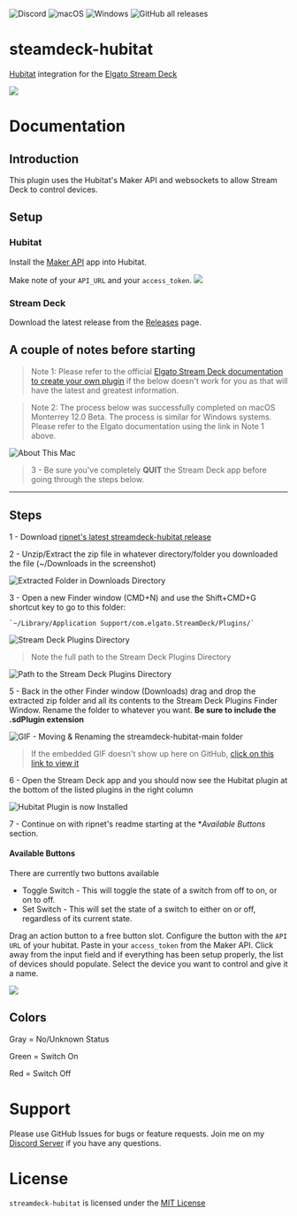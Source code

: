 ![Discord](https://img.shields.io/discord/803471871617531904?style=flat-square)
![macOS](https://img.shields.io/badge/macOS-✓-success?logo=apple&style=flat-square&logoColor=white)
![Windows](https://img.shields.io/badge/Windows-✓-success?logo=windows-95&style=flat-square&logoColor=white)
![GitHub all releases](https://img.shields.io/github/downloads/ripnet/streamdeck-hubitat/total?style=flat-square)

# steamdeck-hubitat
[Hubitat](https://hubitat.com/) integration for the [Elgato Stream Deck](https://www.elgato.com/en/gaming/stream-deck)

![](resources/readme/example.png)

# Documentation

## Introduction
This plugin uses the Hubitat's Maker API and websockets to allow Stream Deck to control devices.

## Setup

### Hubitat
Install the [Maker API](https://docs.hubitat.com/index.php?title=Maker_API) app into Hubitat.

Make note of your `API_URL` and your `access_token`. ![](resources/readme/access_token.png)

### Stream Deck
Download the latest release from the [Releases](https://github.com/ripnet/streamdeck-hubitat/releases) page.


## A couple of notes before starting ##

> Note 1: Please refer to the official [Elgato Stream Deck documentation to create your own plugin](https://developer.elgato.com/documentation/stream-deck/sdk/create-your-own-plugin/) if the below doesn't work for you as that will have the latest and greatest information.

> Note 2: The process below was successfully completed on macOS Monterrey 12.0 Beta. The process is similar for Windows systems. Please refer to the Elgato documentation using the link in Note 1 above.

![About This Mac](https://p140.p3.n0.cdn.getcloudapp.com/items/Wnu0WXZ8/ff563859-7adb-4539-ad30-71707bbf5aa5.png?v=ce43c0296642609896ea0db0b57873c7)

> 3 - Be sure you've completely **QUIT** the Stream Deck app before going through the steps below.

**************************************************************************************************************************

## Steps

1 - Download [ripnet's latest streamdeck-hubitat release](https://github.com/ripnet/streamdeck-hubitat/releases)

2 - Unzip/Extract the zip file in whatever directory/folder you downloaded the file (~/Downloads in the screenshot)

  ![Extracted Folder in Downloads Directory](https://p140.p3.n0.cdn.getcloudapp.com/items/2Nulo99l/b4f0c41f-be75-40b2-a820-4a6d9a466f19.png?v=40ceb2e00d1b0d191d04ae5e0fe0864f)

3 - Open a new Finder window (CMD+N) and use the Shift+CMD+G shortcut key to go to this folder:

    `~/Library/Application Support/com.elgato.StreamDeck/Plugins/`

  ![Stream Deck Plugins Directory](https://p140.p3.n0.cdn.getcloudapp.com/items/Wnu0WX8b/70aa2586-b24f-44ca-97f6-314a0f3ab93f.png?v=179135f0eb35ccaf8c96c1e3ae71cbdc)

> Note the full path to the Stream Deck Plugins Directory

  ![Path to the Stream Deck Plugins Directory](https://p140.p3.n0.cdn.getcloudapp.com/items/NQuY9BA7/b3b6dabc-4b68-4a54-9747-cdde8b4b0361.png?v=26f19b00bd6262b06690471715460012)

5 - Back in the other Finder window (Downloads) drag and drop the extracted zip folder and all its contents to the Stream Deck Plugins Finder Window. Rename the folder to whatever you want. **Be sure to include the .sdPlugin extension**

  ![GIF - Moving & Renaming the streamdeck-hubitat-main folder](https://p140.p3.n0.cdn.getcloudapp.com/items/Wnu0WX9j/5209c18f-7c7f-43fb-8d31-7d398cd2e37c.gif?v=11ff77fb6adc1fc00ea8f61e90fbb152)

> If the embedded GIF doesn't show up here on GitHub, [click on this link to view it](https://share.jillandshawn.com/Wnu0WX9j)

6 - Open the Stream Deck app and you should now see the Hubitat plugin at the bottom of the listed plugins in the right column

  ![Hubitat Plugin is now Installed](https://p140.p3.n0.cdn.getcloudapp.com/items/lluoAOpA/c69cab31-4689-4686-9afe-58896ed22e47.png?v=a4f723200f3d59cad93ca0947e99d760)

7 - Continue on with ripnet's readme starting at the **Available Buttons* section.

#### Available Buttons
There are currently two buttons available
* Toggle Switch - This will toggle the state of a switch from off to on, or on to off.
* Set Switch - This will set the state of a switch to either on or off, regardless of its current state.

Drag an action button to a free button slot. Configure the button with the `API URL` of your hubitat. Paste in your `access_token` from the Maker API.
Click away from the input field and if everything has been setup properly, the list of devices should populate. Select the device you want to control and give it a name.

![](resources/readme/global_settings.png)

## Colors
Gray = No/Unknown Status

Green = Switch On

Red = Switch Off

# Support
Please use GitHub Issues for bugs or feature requests. Join me on my [Discord Server](https://discord.gg/J5tSRCMNbz) if you have any questions.

# License
`streamdeck-hubitat` is licensed under the [MIT License](LICENSE)
